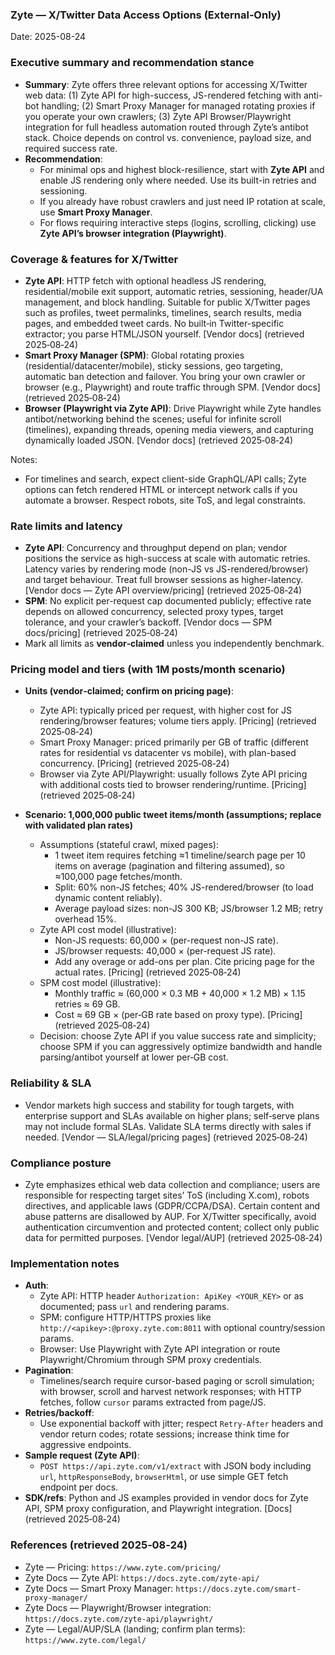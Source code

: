 ### Zyte — X/Twitter Data Access Options (External‑Only)

Date: 2025-08-24

### Executive summary and recommendation stance
- **Summary**: Zyte offers three relevant options for accessing X/Twitter web data: (1) Zyte API for high-success, JS-rendered fetching with anti-bot handling; (2) Smart Proxy Manager for managed rotating proxies if you operate your own crawlers; (3) Zyte API Browser/Playwright integration for full headless automation routed through Zyte’s antibot stack. Choice depends on control vs. convenience, payload size, and required success rate.
- **Recommendation**:
  - For minimal ops and highest block-resilience, start with **Zyte API** and enable JS rendering only where needed. Use its built-in retries and sessioning.
  - If you already have robust crawlers and just need IP rotation at scale, use **Smart Proxy Manager**.
  - For flows requiring interactive steps (logins, scrolling, clicking) use **Zyte API’s browser integration (Playwright)**.

### Coverage & features for X/Twitter
- **Zyte API**: HTTP fetch with optional headless JS rendering, residential/mobile exit support, automatic retries, sessioning, header/UA management, and block handling. Suitable for public X/Twitter pages such as profiles, tweet permalinks, timelines, search results, media pages, and embedded tweet cards. No built‑in Twitter-specific extractor; you parse HTML/JSON yourself. [Vendor docs] (retrieved 2025‑08‑24)
- **Smart Proxy Manager (SPM)**: Global rotating proxies (residential/datacenter/mobile), sticky sessions, geo targeting, automatic ban detection and failover. You bring your own crawler or browser (e.g., Playwright) and route traffic through SPM. [Vendor docs] (retrieved 2025‑08‑24)
- **Browser (Playwright via Zyte API)**: Drive Playwright while Zyte handles antibot/networking behind the scenes; useful for infinite scroll (timelines), expanding threads, opening media viewers, and capturing dynamically loaded JSON. [Vendor docs] (retrieved 2025‑08‑24)

Notes:
- For timelines and search, expect client-side GraphQL/API calls; Zyte options can fetch rendered HTML or intercept network calls if you automate a browser. Respect robots, site ToS, and legal constraints.

### Rate limits and latency
- **Zyte API**: Concurrency and throughput depend on plan; vendor positions the service as high-success at scale with automatic retries. Latency varies by rendering mode (non-JS vs JS-rendered/browser) and target behaviour. Treat full browser sessions as higher-latency. [Vendor docs — Zyte API overview/pricing] (retrieved 2025‑08‑24)
- **SPM**: No explicit per-request cap documented publicly; effective rate depends on allowed concurrency, selected proxy types, target tolerance, and your crawler’s backoff. [Vendor docs — SPM docs/pricing] (retrieved 2025‑08‑24)
- Mark all limits as **vendor‑claimed** unless you independently benchmark.

### Pricing model and tiers (with 1M posts/month scenario)
- **Units (vendor‑claimed; confirm on pricing page)**:
  - Zyte API: typically priced per request, with higher cost for JS rendering/browser features; volume tiers apply. [Pricing] (retrieved 2025‑08‑24)
  - Smart Proxy Manager: priced primarily per GB of traffic (different rates for residential vs datacenter vs mobile), with plan-based concurrency. [Pricing] (retrieved 2025‑08‑24)
  - Browser via Zyte API/Playwright: usually follows Zyte API pricing with additional costs tied to browser rendering/runtime. [Pricing] (retrieved 2025‑08‑24)

- **Scenario: 1,000,000 public tweet items/month (assumptions; replace with validated plan rates)**
  - Assumptions (stateful crawl, mixed pages):
    - 1 tweet item requires fetching ≈1 timeline/search page per 10 items on average (pagination and filtering assumed), so ≈100,000 page fetches/month.
    - Split: 60% non-JS fetches; 40% JS-rendered/browser (to load dynamic content reliably).
    - Average payload sizes: non-JS 300 KB; JS/browser 1.2 MB; retry overhead 15%.
  - Zyte API cost model (illustrative):
    - Non-JS requests: 60,000 × (per-request non-JS rate).
    - JS/browser requests: 40,000 × (per-request JS rate).
    - Add any overage or add-ons per plan. Cite pricing page for the actual rates. [Pricing] (retrieved 2025‑08‑24)
  - SPM cost model (illustrative):
    - Monthly traffic ≈ (60,000 × 0.3 MB + 40,000 × 1.2 MB) × 1.15 retries ≈ 69 GB.
    - Cost ≈ 69 GB × (per‑GB rate based on proxy type). [Pricing] (retrieved 2025‑08‑24)
  - Decision: choose Zyte API if you value success rate and simplicity; choose SPM if you can aggressively optimize bandwidth and handle parsing/antibot yourself at lower per‑GB cost.

### Reliability & SLA
- Vendor markets high success and stability for tough targets, with enterprise support and SLAs available on higher plans; self‑serve plans may not include formal SLAs. Validate SLA terms directly with sales if needed. [Vendor — SLA/legal/pricing pages] (retrieved 2025‑08‑24)

### Compliance posture
- Zyte emphasizes ethical web data collection and compliance; users are responsible for respecting target sites’ ToS (including X.com), robots directives, and applicable laws (GDPR/CCPA/DSA). Certain content and abuse patterns are disallowed by AUP. For X/Twitter specifically, avoid authentication circumvention and protected content; collect only public data for permitted purposes. [Vendor legal/AUP] (retrieved 2025‑08‑24)

### Implementation notes
- **Auth**:
  - Zyte API: HTTP header `Authorization: ApiKey <YOUR_KEY>` or as documented; pass `url` and rendering params.
  - SPM: configure HTTP/HTTPS proxies like `http://<apikey>:@proxy.zyte.com:8011` with optional country/session params.
  - Browser: Use Playwright with Zyte API integration or route Playwright/Chromium through SPM proxy credentials.
- **Pagination**:
  - Timelines/search require cursor-based paging or scroll simulation; with browser, scroll and harvest network responses; with HTTP fetches, follow `cursor` params extracted from page/JS.
- **Retries/backoff**:
  - Use exponential backoff with jitter; respect `Retry-After` headers and vendor return codes; rotate sessions; increase think time for aggressive endpoints.
- **Sample request (Zyte API)**:
  - `POST https://api.zyte.com/v1/extract` with JSON body including `url`, `httpResponseBody`, `browserHtml`, or use simple GET fetch endpoint per docs.
- **SDK/refs**: Python and JS examples provided in vendor docs for Zyte API, SPM proxy configuration, and Playwright integration. [Docs] (retrieved 2025‑08‑24)

### References (retrieved 2025‑08‑24)
- Zyte — Pricing: `https://www.zyte.com/pricing/`
- Zyte Docs — Zyte API: `https://docs.zyte.com/zyte-api/`
- Zyte Docs — Smart Proxy Manager: `https://docs.zyte.com/smart-proxy-manager/`
- Zyte Docs — Playwright/Browser integration: `https://docs.zyte.com/zyte-api/playwright/`
- Zyte — Legal/AUP/SLA (landing; confirm plan terms): `https://www.zyte.com/legal/`